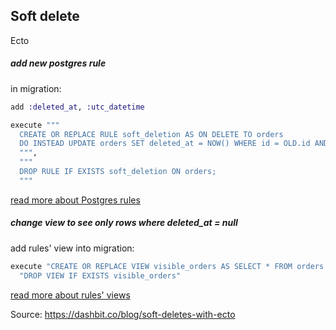 ## Soft delete


Ecto

##### add new postgres rule
in migration:
```elixir
add :deleted_at, :utc_datetime

execute """
  CREATE OR REPLACE RULE soft_deletion AS ON DELETE TO orders
  DO INSTEAD UPDATE orders SET deleted_at = NOW() WHERE id = OLD.id AND deleted_at IS NULL RETURNING OLD.*;
  """,
  """
  DROP RULE IF EXISTS soft_deletion ON orders;
  """
```
[read more about Postgres rules](https://www.postgresql.org/docs/current/rules.html)






##### change view to see only rows where deleted_at = null

add rules' view into migration:
```elixir
execute "CREATE OR REPLACE VIEW visible_orders AS SELECT * FROM orders WHERE deleted_at IS NULL",
  "DROP VIEW IF EXISTS visible_orders"
```

[read more about rules' views](https://www.postgresql.org/docs/current/rules-views.html)


Source: https://dashbit.co/blog/soft-deletes-with-ecto
